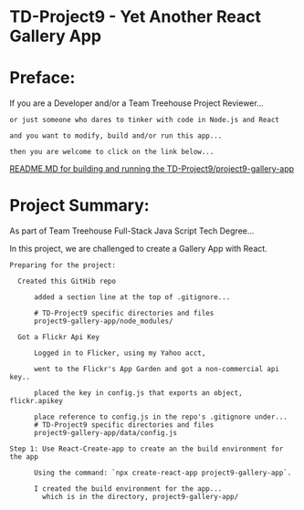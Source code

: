 # TD-Project9 - Yet Another React Gallery App

# Preface:

  If you are a Developer and/or a Team Treehouse Project Reviewer...

    or just someone who dares to tinker with code in Node.js and React

    and you want to modify, build and/or run this app...

    then you are welcome to click on the link below...

[README.MD for building and running the TD-Project9/project9-gallery-app](https://github.com/pereznetworks/TD-Project9/tree/master/project9-gallery-app)

# Project Summary:

  As part of Team Treehouse Full-Stack Java Script Tech Degree...

  In this project, we are challenged to create a Gallery App with React.

    Preparing for the project:

      Created this GitHib repo

          added a section line at the top of .gitignore...

          # TD-Project9 specific directories and files
          project9-gallery-app/node_modules/

      Got a Flickr Api Key

          Logged in to Flicker, using my Yahoo acct,

          went to the Flickr's App Garden and got a non-commercial api key..

          placed the key in config.js that exports an object, flickr.apikey

          place reference to config.js in the repo's .gitignore under...
          # TD-Project9 specific directories and files
          project9-gallery-app/data/config.js

    Step 1: Use React-Create-app to create an the build environment for the app

          Using the command: `npx create-react-app project9-gallery-app`.

          I created the build environment for the app...
            which is in the directory, project9-gallery-app/
